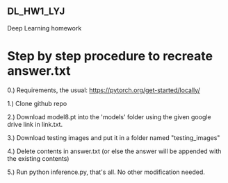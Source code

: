 ## DL_HW1_LYJ
Deep Learning homework


# Step by step procedure to recreate answer.txt

0.) Requirements, the usual: https://pytorch.org/get-started/locally/

1.) Clone github repo

2.) Download model8.pt into the 'models' folder using the given google drive link in link.txt.

3.) Download testing images and put it in a folder named "testing_images"

4.) Delete contents in answer.txt (or else the answer will be appended with the existing contents)

5.) Run python inference.py, that's all. No other modification needed. 
